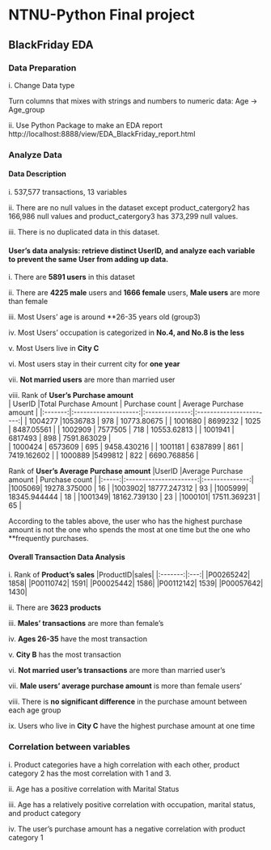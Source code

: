 # NTNU-Python Final project
## BlackFriday EDA
### Data Preparation

i.	Change Data type 

Turn columns that mixes with strings and numbers to numeric data: Age -> Age_group 

ii.	Use Python Package to make an EDA report
http://localhost:8888/view/EDA_BlackFriday_report.html

### Analyze Data
#### Data Description
i.	537,577 transactions, 13 variables

ii.	There are no null values in the dataset except product_catergory2 has 166,986 null values and product_catergory3 has 373,299 null values.

iii.	There is no duplicated data in this dataset.

####  **User’s**  data analysis: retrieve distinct UserID, and analyze each variable to prevent the same User from adding up data.

i. There are **5891 users** in this dataset

ii. There are **4225 male** users and **1666 female** users, **Male users** are more than female
 
iii. Most Users’ age is around **26-35 years old (group3) 
 
iv. Most Users’ occupation is categorized in **No.4, and No.8 is the less**
 
v. Most Users live in **City C**
 
vi. Most users stay in their current city for **one year**
 
vii. **Not married users** are more than married user

viii. Rank of **User’s Purchase amount**         
| UserID  |Total Purchase Amount | Purchase count | Average Purchase amount |
|:-------:|:--------------------:|:--------------:|:-----------------------:|
| 1004277	|10536783	             | 978	          | 10773.80675             |
| 1001680	| 8699232	             | 1025	          | 8487.05561              |
| 1002909	|	7577505	             | 718	          | 10553.62813             |
| 1001941	|	6817493	             | 898	          | 7591.863029             |  
| 1000424	| 6573609	             | 695	          | 9458.430216             |
| 1001181 | 6387899              | 861	          | 7419.162602             |
| 1000889	|5499812	             | 822	          | 6690.768856             |

Rank of **User’s Average Purchase amount**
|UserID	|Average Purchase amount | Purchase count |
|:-----:|:----------------------:|:--------------:|
|1005069|	19278.375000 |	16 |
|1003902|	18777.247312 |	93 |
|1005999|	18345.944444 |	18 |
|1001349|	18162.739130 |	23 |
|1000101|	17511.369231 |	65 |

According to the tables above, the user who has the highest purchase amount is not the one who spends the most at one time but the one who **frequently purchases.

#### Overall Transaction Data Analysis
i. Rank of **Product’s sales**
|ProductID|sales|
|:-------:|:---:|
|P00265242|	1858|
|P00110742|	1591|
|P00025442|	1586|
|P00112142|	1539|
|P00057642|	1430|

ii.	There are **3623 products**

iii.	**Males’ transactions** are more than female’s
 
iv. **Ages 26-35** have the most transaction
 
v. **City B** has the most transaction
 
vi.	**Not married user’s transactions** are more than married user’s
 
vii. **Male users’ average purchase amount** is more than female users’
 
viii.	There is **no significant difference** in the purchase amount between each age group
 
ix.	Users who live in **City C** have the highest purchase amount at one time 
 
###  Correlation between variables
i.	Product categories have a high correlation with each other, product category 2 has the most correlation with 1 and 3.

ii.	Age has a positive correlation with Marital Status

iii.	Age has a relatively positive correlation with occupation, marital status, and product category 

iv.	The user’s purchase amount has a negative correlation with product category 1
 
